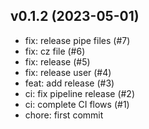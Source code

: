 ## v0.1.2 (2023-05-01)


- fix: release pipe files (#7)
- fix: cz file (#6)
- fix: release (#5)
- fix: release user (#4)
- feat: add release (#3)
- ci: fix pipeline release (#2)
- ci: complete CI flows (#1)
- chore: first commit
